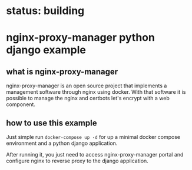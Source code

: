 # status: building

# nginx-proxy-manager python django example

## what is nginx-proxy-manager
nginx-proxy-manager is an open source project that implements a management software through nginx using docker. With that software it is possible to manage the nginx and certbots let's encrypt with a web component.

## how to use this example
Just simple run ```docker-compose up -d``` for up a minimal docker compose environment and a python django application.

After running it, you just need to access nginx-proxy-manager portal and configure nginx to reverse proxy to the django application.